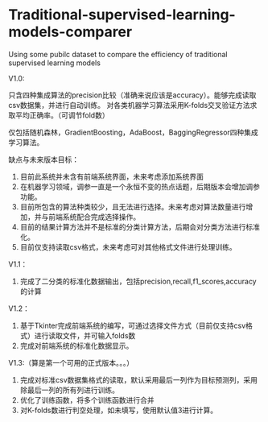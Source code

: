# Traditional-supervised-learning-models-comparer
Using some pubilc dataset to compare the efficiency of traditional supervised learning models

V1.0:

只含四种集成算法的precision比较（准确来说应该是accuracy）。能够完成读取csv数据集，并进行自动训练。
对各类机器学习算法采用K-folds交叉验证方法求取平均正确率。（可调节fold数）

仅包括随机森林，GradientBoosting，AdaBoost，BaggingRegressor四种集成学习算法。

缺点与未来版本目标：
1. 目前此系统并未含有前端系统界面，未来考虑添加系统界面
2. 在机器学习领域，调参一直是一个永恒不变的热点话题，后期版本会增加调参功能。
3. 目前所包含的算法种类较少，且无法进行选择。未来考虑对算法数量进行增加，并与前端系统配合完成选择操作。
4. 目前的结果计算方法并不是标准的分类计算方法，后期会对分类方法进行标准化。
5. 目前仅支持读取csv格式，未来考虑可对其他格式文件进行处理训练。


V1.1：

1. 完成了二分类的标准化数据输出，包括precision,recall,f1_scores,accuracy的计算


V1.2：

1. 基于Tkinter完成前端系统的编写，可通过选择文件方式（目前仅支持csv格式）进行读取文件，并可输入folds数
2. 完成对前端系统的标准化数据显示。


V1.3:（算是第一个可用的正式版本。。。）

1. 完成对标准csv数据集格式的读取，默认采用最后一列作为目标预测列，采用除最后一列的所有列进行训练。
2. 优化了训练函数，将多个训练函数进行合并
3. 对K-folds数进行判空处理，如未填写，使用默认值3进行计算。
